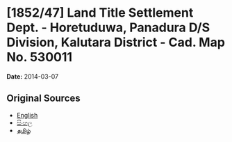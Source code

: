 # [1852/47] Land Title Settlement Dept. - Horetuduwa, Panadura D/S Division, Kalutara District - Cad. Map No. 530011

**Date:** 2014-03-07

## Original Sources

- [English](https://documents.gov.lk/view/extra-gazettes/2014/3/1852-47_E.pdf)
- [සිංහල](https://documents.gov.lk/view/extra-gazettes/2014/3/1852-47_S.pdf)
- [தமிழ்](https://documents.gov.lk/view/extra-gazettes/2014/3/1852-47_T.pdf)

